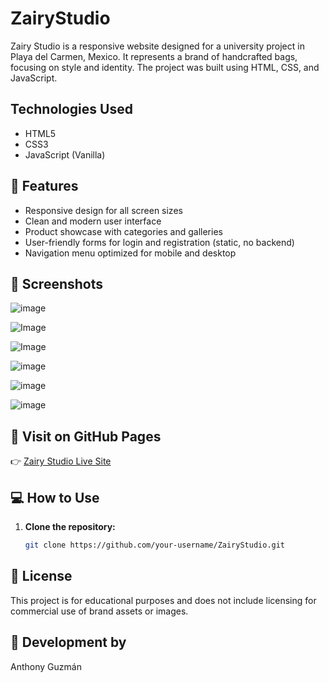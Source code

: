 # ZairyStudio
Zairy Studio is a responsive website designed for a university project in Playa del Carmen, Mexico. It represents a brand of handcrafted bags, focusing on style and identity. The project was built using HTML, CSS, and JavaScript.

## Technologies Used

- HTML5
- CSS3
- JavaScript (Vanilla)

## 🚀 Features

- Responsive design for all screen sizes
- Clean and modern user interface
- Product showcase with categories and galleries
- User-friendly forms for login and registration (static, no backend)
- Navigation menu optimized for mobile and desktop

## 📸 Screenshots

<!-- Add your screenshot links below -->
![image](https://github.com/user-attachments/assets/4b462047-1feb-491a-84df-fad325a66ea1)

![Image](https://github.com/user-attachments/assets/8ec82cbc-4da0-4cd5-b257-75025a3b70ea)

![Image](https://github.com/user-attachments/assets/f8b69a25-2d05-4f00-bb2d-2714020db5c9)

![image](https://github.com/user-attachments/assets/bd766db8-4581-41ce-a504-5b1a5f5abe36)

![image](https://github.com/user-attachments/assets/b583da81-5361-4472-8c93-508889c83983)

![image](https://github.com/user-attachments/assets/02bb727c-ce8f-489b-9cd4-793c3fdd915c)



## 🔗 Visit on GitHub Pages

👉 [Zairy Studio Live Site](https://anthonygzm.github.io/ZairyStudioV2/)


## 💻 How to Use

1. **Clone the repository:**
   ```bash
   git clone https://github.com/your-username/ZairyStudio.git

## 📝 License

This project is for educational purposes and does not include licensing for commercial use of brand assets or images.

## 🧵 Development by

Anthony Guzmán
